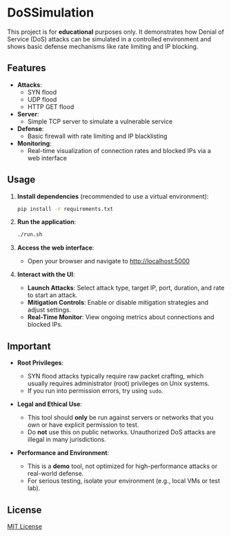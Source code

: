 # DoSSimulation

This project is for **educational** purposes only. It demonstrates how Denial of Service (DoS) attacks can be simulated in a controlled environment and shows basic defense mechanisms like rate limiting and IP blocking.

## Features

- **Attacks**:
  - SYN flood
  - UDP flood
  - HTTP GET flood
- **Server**:
  - Simple TCP server to simulate a vulnerable service
- **Defense**:
  - Basic firewall with rate limiting and IP blacklisting
- **Monitoring**:
  - Real-time visualization of connection rates and blocked IPs via a web interface

## Usage

1. **Install dependencies** (recommended to use a virtual environment):
    ```bash
    pip install -r requirements.txt
    ```

2. **Run the application**:
    ```bash
    ./run.sh
    ```

3. **Access the web interface**:
    - Open your browser and navigate to [http://localhost:5000](http://localhost:5000)

4. **Interact with the UI**:
    - **Launch Attacks**: Select attack type, target IP, port, duration, and rate to start an attack.
    - **Mitigation Controls**: Enable or disable mitigation strategies and adjust settings.
    - **Real-Time Monitor**: View ongoing metrics about connections and blocked IPs.

## Important

- **Root Privileges**:  
  - SYN flood attacks typically require raw packet crafting, which usually requires administrator (root) privileges on Unix systems.  
  - If you run into permission errors, try using `sudo`.

- **Legal and Ethical Use**:  
  - This tool should **only** be run against servers or networks that you own or have explicit permission to test.  
  - Do **not** use this on public networks. Unauthorized DoS attacks are illegal in many jurisdictions.

- **Performance and Environment**:  
  - This is a **demo** tool, not optimized for high-performance attacks or real-world defense.  
  - For serious testing, isolate your environment (e.g., local VMs or test lab).

## License

[MIT License](https://opensource.org/licenses/MIT)

